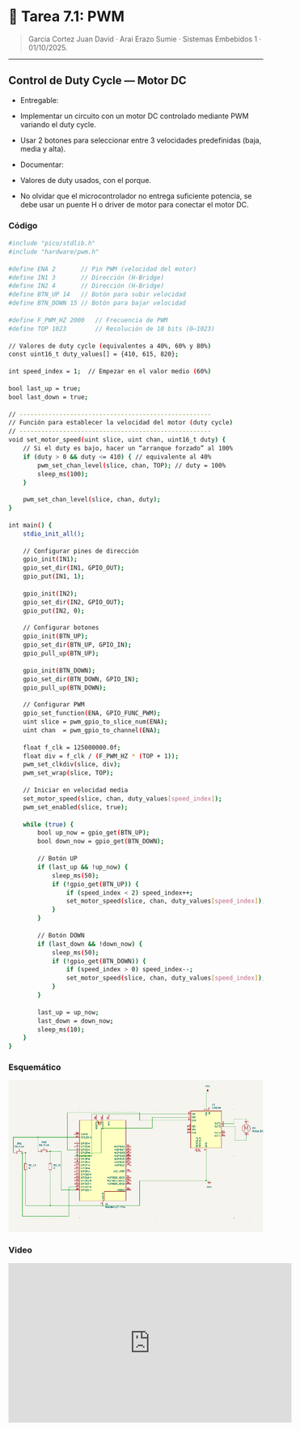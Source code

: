 # 🤖 Tarea 7.1: PWM
> Garcia Cortez Juan David · Arai Erazo Sumie ·  Sistemas Embebidos 1  ·  01/10/2025.

--- 
## Control de Duty Cycle — Motor DC
* Entregable: 
* Implementar un circuito con un motor DC controlado mediante PWM  variando el duty cycle. 
* Usar 2 botones para seleccionar entre 3 velocidades predefinidas (baja, media y alta).

* Documentar:

* Valores de duty usados, con el porque.
* No olvidar que el microcontrolador no entrega suficiente potencia, se debe usar un puente H o driver de motor para conectar el motor DC.

### Código
```bash
#include "pico/stdlib.h"
#include "hardware/pwm.h"

#define ENA 2       // Pin PWM (velocidad del motor)
#define IN1 3       // Dirección (H-Bridge)
#define IN2 4       // Dirección (H-Bridge)
#define BTN_UP 14   // Botón para subir velocidad
#define BTN_DOWN 15 // Botón para bajar velocidad

#define F_PWM_HZ 2000   // Frecuencia de PWM
#define TOP 1023        // Resolución de 10 bits (0–1023)

// Valores de duty cycle (equivalentes a 40%, 60% y 80%)
const uint16_t duty_values[] = {410, 615, 820};

int speed_index = 1;  // Empezar en el valor medio (60%)

bool last_up = true;
bool last_down = true;

// -----------------------------------------------------
// Función para establecer la velocidad del motor (duty cycle)
// -----------------------------------------------------
void set_motor_speed(uint slice, uint chan, uint16_t duty) {
    // Si el duty es bajo, hacer un “arranque forzado” al 100%
    if (duty > 0 && duty <= 410) { // equivalente al 40%
        pwm_set_chan_level(slice, chan, TOP); // duty = 100%
        sleep_ms(100);
    }

    pwm_set_chan_level(slice, chan, duty);
}

int main() {
    stdio_init_all();

    // Configurar pines de dirección
    gpio_init(IN1);
    gpio_set_dir(IN1, GPIO_OUT);
    gpio_put(IN1, 1);

    gpio_init(IN2);
    gpio_set_dir(IN2, GPIO_OUT);
    gpio_put(IN2, 0);

    // Configurar botones
    gpio_init(BTN_UP);
    gpio_set_dir(BTN_UP, GPIO_IN);
    gpio_pull_up(BTN_UP);

    gpio_init(BTN_DOWN);
    gpio_set_dir(BTN_DOWN, GPIO_IN);
    gpio_pull_up(BTN_DOWN);

    // Configurar PWM
    gpio_set_function(ENA, GPIO_FUNC_PWM);
    uint slice = pwm_gpio_to_slice_num(ENA);
    uint chan  = pwm_gpio_to_channel(ENA);

    float f_clk = 125000000.0f;
    float div = f_clk / (F_PWM_HZ * (TOP + 1));
    pwm_set_clkdiv(slice, div);
    pwm_set_wrap(slice, TOP);

    // Iniciar en velocidad media
    set_motor_speed(slice, chan, duty_values[speed_index]);
    pwm_set_enabled(slice, true);

    while (true) {
        bool up_now = gpio_get(BTN_UP);
        bool down_now = gpio_get(BTN_DOWN);

        // Botón UP
        if (last_up && !up_now) {
            sleep_ms(50);
            if (!gpio_get(BTN_UP)) {
                if (speed_index < 2) speed_index++;
                set_motor_speed(slice, chan, duty_values[speed_index]);
            }
        }

        // Botón DOWN
        if (last_down && !down_now) {
            sleep_ms(50);
            if (!gpio_get(BTN_DOWN)) {
                if (speed_index > 0) speed_index--;
                set_motor_speed(slice, chan, duty_values[speed_index]);
            }
        }

        last_up = up_now;
        last_down = down_now;
        sleep_ms(10);
    }
}
```

### Esquemático
![Esquemático](imgs/T71ESQ.png)

### Video
<iframe width="560" height="315" src="https://www.youtube.com/embed/pIVArhZPAX4" frameborder="0" allowfullscreen></iframe>
